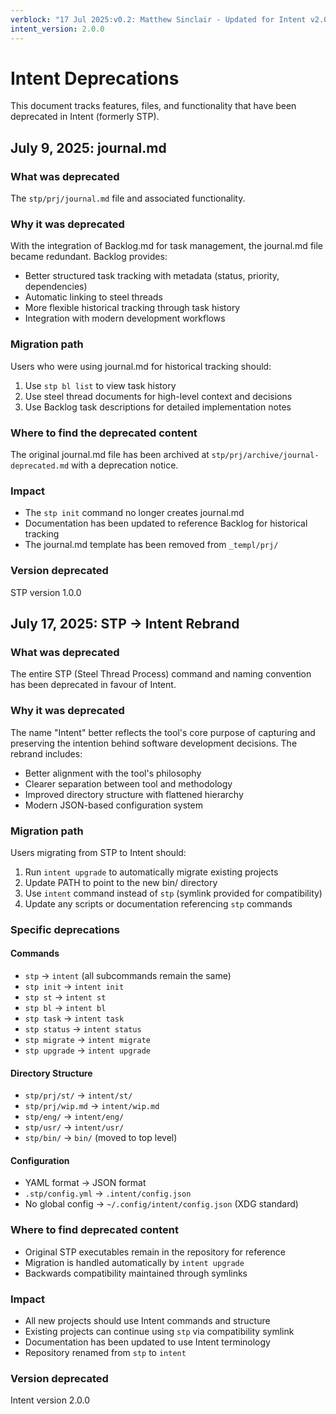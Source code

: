 ```yaml
---
verblock: "17 Jul 2025:v0.2: Matthew Sinclair - Updated for Intent v2.0.0"
intent_version: 2.0.0
---
```

# Intent Deprecations

This document tracks features, files, and functionality that have been deprecated in Intent (formerly STP).

## July 9, 2025: journal.md

### What was deprecated

The `stp/prj/journal.md` file and associated functionality.

### Why it was deprecated

With the integration of Backlog.md for task management, the journal.md file became redundant. Backlog provides:

- Better structured task tracking with metadata (status, priority, dependencies)
- Automatic linking to steel threads
- More flexible historical tracking through task history
- Integration with modern development workflows

### Migration path

Users who were using journal.md for historical tracking should:

1. Use `stp bl list` to view task history
2. Use steel thread documents for high-level context and decisions
3. Use Backlog task descriptions for detailed implementation notes

### Where to find the deprecated content

The original journal.md file has been archived at `stp/prj/archive/journal-deprecated.md` with a deprecation notice.

### Impact

- The `stp init` command no longer creates journal.md
- Documentation has been updated to reference Backlog for historical tracking
- The journal.md template has been removed from `_templ/prj/`

### Version deprecated

STP version 1.0.0

## July 17, 2025: STP → Intent Rebrand

### What was deprecated

The entire STP (Steel Thread Process) command and naming convention has been deprecated in favour of Intent.

### Why it was deprecated

The name "Intent" better reflects the tool's core purpose of capturing and preserving the intention behind software development decisions. The rebrand includes:

- Better alignment with the tool's philosophy
- Clearer separation between tool and methodology
- Improved directory structure with flattened hierarchy
- Modern JSON-based configuration system

### Migration path

Users migrating from STP to Intent should:

1. Run `intent upgrade` to automatically migrate existing projects
2. Update PATH to point to the new bin/ directory
3. Use `intent` command instead of `stp` (symlink provided for compatibility)
4. Update any scripts or documentation referencing `stp` commands

### Specific deprecations

#### Commands

- `stp` → `intent` (all subcommands remain the same)
- `stp init` → `intent init`
- `stp st` → `intent st`
- `stp bl` → `intent bl`
- `stp task` → `intent task`
- `stp status` → `intent status`
- `stp migrate` → `intent migrate`
- `stp upgrade` → `intent upgrade`

#### Directory Structure

- `stp/prj/st/` → `intent/st/`
- `stp/prj/wip.md` → `intent/wip.md`
- `stp/eng/` → `intent/eng/`
- `stp/usr/` → `intent/usr/`
- `stp/bin/` → `bin/` (moved to top level)

#### Configuration

- YAML format → JSON format
- `.stp/config.yml` → `.intent/config.json`
- No global config → `~/.config/intent/config.json` (XDG standard)

### Where to find deprecated content

- Original STP executables remain in the repository for reference
- Migration is handled automatically by `intent upgrade`
- Backwards compatibility maintained through symlinks

### Impact

- All new projects should use Intent commands and structure
- Existing projects can continue using `stp` via compatibility symlink
- Documentation has been updated to use Intent terminology
- Repository renamed from `stp` to `intent`

### Version deprecated

Intent version 2.0.0
